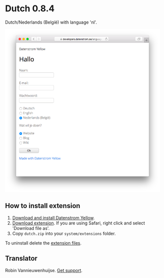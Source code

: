 Dutch 0.8.4
===========
Dutch/Nederlands (België) with language 'nl'.

<p align="center"><img src="dutch-screenshot.png?raw=true" alt="Screenshot"></p>

## How to install extension

1. [Download and install Datenstrom Yellow](https://github.com/datenstrom/yellow/).
2. [Download extension](https://github.com/datenstrom/yellow-extensions/raw/master/zip/dutch.zip). If you are using Safari, right click and select 'Download file as'.
3. Copy `dutch.zip` into your `system/extensions` folder.

To uninstall delete the [extension files](extension.ini).

## Translator

Robin Vannieuwenhuijse. [Get support](https://developers.datenstrom.se/help/support).
